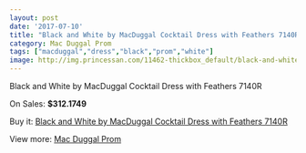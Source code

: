 ```yaml
---
layout: post
date: '2017-07-10'
title: "Black and White by MacDuggal Cocktail Dress with Feathers 7140R"
category: Mac Duggal Prom
tags: ["macduggal","dress","black","prom","white"]
image: http://img.princessan.com/11462-thickbox_default/black-and-white-by-macduggal-cocktail-dress-with-feathers-7140r.jpg
---
```

Black and White by MacDuggal Cocktail Dress with Feathers 7140R

On Sales: **$312.1749**
<a href="https://www.princessan.com/en/mac-duggal-prom/5350-black-and-white-by-macduggal-cocktail-dress-with-feathers-7140r.html"><amp-img layout="responsive" width="600" height="600" src="//img.princessan.com/11462-thickbox_default/black-and-white-by-macduggal-cocktail-dress-with-feathers-7140r.jpg" alt="Black and White by MacDuggal Cocktail Dress with Feathers 7140R 0" /></a>

Buy it: [Black and White by MacDuggal Cocktail Dress with Feathers 7140R](https://www.princessan.com/en/mac-duggal-prom/5350-black-and-white-by-macduggal-cocktail-dress-with-feathers-7140r.html "Black and White by MacDuggal Cocktail Dress with Feathers 7140R")

View more: [Mac Duggal Prom](https://www.princessan.com/en/42-mac-duggal-prom "Mac Duggal Prom")
